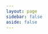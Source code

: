 ```yaml
---
layout: page
sidebar: false
aside: false
---
```


<script setup>
import LicenseGuide from '.vitepress/theme/license/LicenseGuide.vue';
</script>

<ClientOnly>
    <LicenseGuide />
</ClientOnly>


